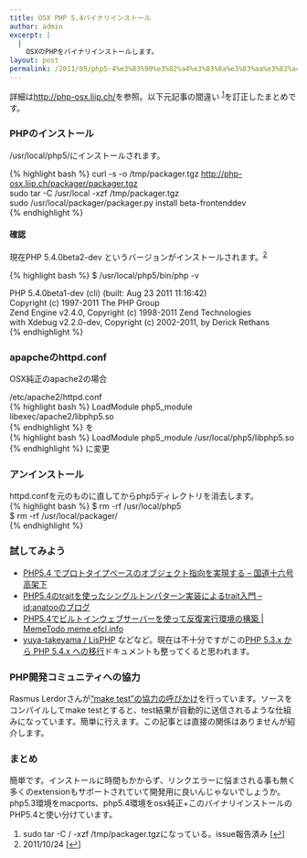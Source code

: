 ```yaml
---
title: OSX PHP 5.4バイナリインストール
author: admin
excerpt: |
  |
    OSXのPHPをバイナリインストールします。
layout: post
permalink: /2011/09/php5-4%e3%83%90%e3%82%a4%e3%83%8a%e3%83%aa%e3%82%a4%e3%83%b3%e3%82%b9%e3%83%88%e3%83%bc%e3%83%ab/
---
```

詳細は<http://php-osx.liip.ch/>を参照。以下元記事の間違い <sup><a href="#footnote_0_798" id="identifier_0_798" class="footnote-link footnote-identifier-link" title="sudo tar -C /  -xzf /tmp/packager.tgzになっている。issue報告済み">1</a></sup>を訂正したまとめです。

### PHPのインストール

/usr/local/php5/にインストールされます。

{% highlight bash %}
curl -s -o /tmp/packager.tgz http://php-osx.liip.ch/packager/packager.tgz  
sudo tar -C /usr/local -xzf /tmp/packager.tgz  
sudo /usr/local/packager/packager.py install beta-frontenddev  
{% endhighlight %}

#### 確認

現在PHP 5.4.0beta2-dev というバージョンがインストールされます。<sup><a href="#footnote_1_798" id="identifier_1_798" class="footnote-link footnote-identifier-link" title="2011/10/24">2</a></sup>

{% highlight bash %}
$ /usr/local/php5/bin/php -v

PHP 5.4.0beta1-dev (cli) (built: Aug 23 2011 11:16:42)  
Copyright (c) 1997-2011 The PHP Group  
Zend Engine v2.4.0, Copyright (c) 1998-2011 Zend Technologies  
with Xdebug v2.2.0-dev, Copyright (c) 2002-2011, by Derick Rethans  
{% endhighlight %}

### apapcheのhttpd.conf

OSX純正のapache2の場合

/etc/apache2/httpd.conf  
{% highlight bash %}
LoadModule php5_module libexec/apache2/libphp5.so  
{% endhighlight %}
を  
{% highlight bash %}
LoadModule php5_module /usr/local/php5/libphp5.so  
{% endhighlight %}
に変更

### アンインストール

httpd.confを元のものに直してからphp5ディレクトリを消去します。  
{% highlight bash %}
$ rm -rf /usr/local/php5  
$ rm -rf /usr/local/packager/  
{% endhighlight %}

### 試してみよう

*   [PHP5.4 でプロトタイプベースのオブジェクト指向を実現する &#8211; 国道十六号高架下][1]
*   [PHP5.4のtraitを使ったシングルトンパターン実装によるtrait入門 &#8211; id:anatooのブログ ][2]
*   [PHP5.4でビルトインウェブサーバーを使って反復実行環境の構築 | MemeTodo meme.efcl.info][3]
*   [yuya-takeyama / LisPHP][4]
などなど。現在は不十分ですがこの[PHP 5.3.x から PHP 5.4.x への移行][5]ドキュメントも整ってくると思われます。 </ul> 
### PHP開発コミュニティへの協力

Rasmus Lerdorさんが[&#8220;make test&#8221;の協力の呼びかけ][6]を行っています。ソースをコンパイルしてmake testとすると、test結果が自動的に送信されるような仕組みになっています。簡単に行えます。この記事とは直接の関係はありませんが紹介します。

### まとめ

簡単です。インストールに時間もかからず、リンクエラーに悩まされる事も無く多くのextensionもサポートされていて開発用に良いんじゃないでしょうか。php5.3環境をmacports、php5.4環境をosx純正+このバイナリインストールのPHP5.4と使い分けています。

<ol class="footnotes">
  <li id="footnote_0_798" class="footnote">
    sudo tar -C / -xzf /tmp/packager.tgzになっている。issue報告済み [<a href="#identifier_0_798" class="footnote-link footnote-back-link">&#8617;</a>]
  </li>
  <li id="footnote_1_798" class="footnote">
    2011/10/24 [<a href="#identifier_1_798" class="footnote-link footnote-back-link">&#8617;</a>]
  </li>
</ol>

 [1]: http://d.hatena.ne.jp/jmtaro/20110908/1315508354
 [2]: http://d.hatena.ne.jp/anatoo/20110707/1310045371
 [3]: http://meme.efcl.info/2011/07/php54.html
 [4]: https://github.com/yuya-takeyama/LisPHP
 [5]: http://php.net/manual/ja/migration54.php
 [6]: https://plus.google.com/113641248237520845183/posts/R8qAfsM8qcs
